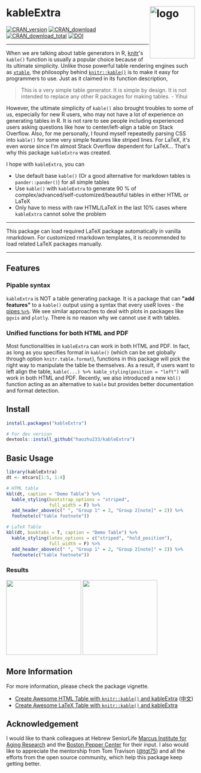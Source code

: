 # kableExtra <img src="https://haozhu233.github.io/kableExtra/kableExtra.svg" align="right" alt="logo" width="120" height = "139" style = "border: none; float: right;">
[![CRAN_version](http://www.r-pkg.org/badges/version/kableExtra)](https://cran.r-project.org/package=kableExtra)
[![CRAN_download](http://cranlogs.r-pkg.org/badges/kableExtra)](https://cran.r-project.org/package=kableExtra)
[![CRAN_download_total](http://cranlogs.r-pkg.org/badges/grand-total/kableExtra)](https://cran.r-project.org/package=kableExtra)
[![DOI](https://zenodo.org/badge/DOI/10.5281/zenodo.1035917.svg)](https://doi.org/10.5281/zenodo.1035917)


***

When we are talking about table generators in R, [knitr](https://yihui.org/knitr/)'s `kable()` function is usually a popular choice because of its ultimate simplicity. Unlike those powerful table rendering engines such as [`xtable`](https://CRAN.R-project.org/package=xtable), the philosophy behind [`knitr::kable()`](https://rdrr.io/cran/knitr/man/kable.html) is to make it easy for programmers to use. Just as it claimed in its function description,

> This is a very simple table generator. It is simple by design. It is not intended to replace any other R packages for making tables. - Yihui

However, the ultimate simplicity of `kable()` also brought troubles to some of us, especially for new R users, who may not have a lot of experience on generating tables in R. It is not rare to see people including experienced users asking questions like how to center/left-align a table on Stack Overflow. Also, for me personally, I found myself repeatedly parsing CSS into `kable()` for some very simple features like striped lines. For LaTeX, it's even worse since I'm almost Stack Overflow dependent for LaTeX... That's why this package `kableExtra` was created.

I hope with `kableExtra`, you can

- Use default base `kable()` (Or a good alternative for markdown tables is `pander::pander()`) for all simple tables
- Use `kable()` with `kableExtra` to generate 90 % of complex/advanced/self-customized/beautiful tables in either HTML or LaTeX
- Only have to mess with raw HTML/LaTeX in the last 10% cases where `kableExtra` cannot solve the problem

***

This package can load required LaTeX package automatically in vanilla rmarkdown. For customized rmarkdown templates, it is recommended to load related LaTeX packages manually.

***

## Features
### Pipable syntax
`kableExtra` is NOT a table generating package. It is a package that can **"add features"** to a `kable()` output using a syntax that every useR loves - the [pipes `%>%`](https://r4ds.had.co.nz/pipes.html). We see similar approaches to deal with plots in packages like `ggvis` and `plotly`. There is no reason why we cannot use it with tables.

### Unified functions for both HTML and PDF
Most functionalities in `kableExtra` can work in both HTML and PDF. In fact, as long as you specifies format in `kable()` (which can be set globally through option `knitr.table.format`), functions in this package will pick the right way to manipulate the table be themselves. As a result, if users want to left align the table, `kable(...) %>% kable_styling(position = "left")` will work in both HTML and PDF. Recently, we also introduced a new `kbl()` function acting as an alternative to `kable` but provides better documentation and format detection. 

## Install
```r
install.packages("kableExtra")

# For dev version
devtools::install_github("haozhu233/kableExtra")
```

## Basic Usage
```r
library(kableExtra)
dt <- mtcars[1:5, 1:4]

# HTML table
kbl(dt, caption = "Demo Table") %>%
  kable_styling(bootstrap_options = "striped",
                full_width = F) %>%
  add_header_above(c(" ", "Group 1" = 2, "Group 2[note]" = 2)) %>%
  footnote(c("table footnote"))

# LaTeX Table
kbl(dt, booktabs = T, caption = "Demo Table") %>%
  kable_styling(latex_options = c("striped", "hold_position"),
                full_width = F) %>%
  add_header_above(c(" ", "Group 1" = 2, "Group 2[note]" = 2)) %>%
  footnote(c("table footnote"))

```
### Results
<img src="http://i.imgur.com/0e2b4P3.png" height="200" />
<img src="http://i.imgur.com/q46hzORm.png" height="200" />

## More Information
For more information, please check the package vignette.

- [Create Awesome HTML Table with `knitr::kable()` and kableExtra](http://haozhu233.github.io/kableExtra/awesome_table_in_html.html) ([中文](http://haozhu233.github.io/kableExtra/awesome_table_in_html_cn.html))
- [Create Awesome LaTeX Table with `knitr::kable()` and kableExtra](http://haozhu233.github.io/kableExtra/awesome_table_in_pdf.pdf)


## Acknowledgement
I would like to thank colleagues at Hebrew SeniorLife [Marcus Institute for Aging Research](https://www.marcusinstituteforaging.org/) and the [Boston Pepper Center](https://pepper.bwh.harvard.edu/) for their input. I also would like to appreciate the mentorship from Tom Travison ([@tgt75](https://twitter.com/tgt75)) and all the efforts from the open source community, which help this package keep getting better.

